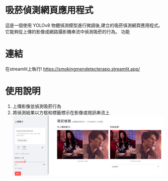 # 吸菸偵測網頁應用程式
這是一個使用 YOLOv8 物體偵測模型進行微調後,建立的吸菸偵測網頁應用程式。它能夠從上傳的影像或網路攝影機串流中偵測吸菸的行為。
功能

# 連結
在streamlit上執行!
<https://smokingmendetecterapp.streamlit.app/>

# 使用說明
1. 上傳影像並偵測吸菸行為
2. 將偵測結果以方框和標籤標示在影像或視訊串流上
![網頁預覽](./demo-pic.png)
